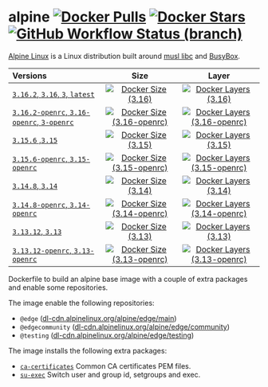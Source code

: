 # alpine [![Docker Pulls](https://badgen.net/docker/pulls/dockage/alpine?icon=docker&label=pulls)](https://hub.docker.com/r/dockage/alpine/) [![Docker Stars](https://badgen.net/docker/stars/dockage/alpine?icon=docker&label=stars)](https://hub.docker.com/r/dockage/alpine/) [![GitHub Workflow Status (branch)](https://img.shields.io/github/workflow/status/dockage/alpine/CI/master)](https://github.com/dockage/alpine/actions/workflows/ci.yaml)

[Alpine Linux](https://alpinelinux.org) is a Linux distribution built around [musl libc](https://www.musl-libc.org) and [BusyBox](https://www.busybox.net).

| Versions                                                                                          |                                                                    Size                                                                                     |                                                                                 Layer                                                                                 |
|:--------------------------------------------------------------------------------------------------|:-----------------------------------------------------------------------------------------------------------------------------------------------------------:|:---------------------------------------------------------------------------------------------------------------------------------------------------------------------:|
| [`3.16.2`, `3.16`, `3`, `latest`](https://github.com/dockage/alpine/blob/master/3.16/Dockerfile)  | [![Docker Size (3.16)](https://badgen.net/docker/size/dockage/alpine/3.16?icon=docker&label=size)](https://hub.docker.com/r/dockage/alpine)                 |           [![Docker Layers (3.16)](https://badgen.net/docker/layers/dockage/alpine/3.16?icon=docker&label=layers)](https://hub.docker.com/r/dockage/alpine)           |
| [`3.16.2-openrc`, `3.16-openrc`, `3-openrc`](https://github.com/dockage/alpine/blob/master/3.16/Dockerfile) |   [![Docker Size (3.16-openrc)](https://badgen.net/docker/size/dockage/alpine/3.16-openrc?icon=docker&label=size)](https://hub.docker.com/r/dockage/alpine) | [![Docker Layers (3.16-openrc)](https://badgen.net/docker/layers/dockage/alpine/3.16-openrc?icon=docker&label=layers)](https://hub.docker.com/r/dockage/alpine) |
| [`3.15.6` ,`3.15`](https://github.com/dockage/alpine/blob/master/3.15/Dockerfile)                 | [![Docker Size (3.15)](https://badgen.net/docker/size/dockage/alpine/3.15?icon=docker&label=size)](https://hub.docker.com/r/dockage/alpine)                 |        [![Docker Layers (3.15)](https://badgen.net/docker/layers/dockage/alpine/3.15?icon=docker&label=layers)](https://hub.docker.com/r/dockage/alpine)        |
| [`3.15.6-openrc`, `3.15-openrc`](https://github.com/dockage/alpine/blob/master/3.15/Dockerfile)   |   [![Docker Size (3.15-openrc)](https://badgen.net/docker/size/dockage/alpine/3.15-openrc?icon=docker&label=size)](https://hub.docker.com/r/dockage/alpine) | [![Docker Layers (3.15-openrc)](https://badgen.net/docker/layers/dockage/alpine/3.15-openrc?icon=docker&label=layers)](https://hub.docker.com/r/dockage/alpine) |
| [`3.14.8`, `3.14`](https://github.com/dockage/alpine/blob/master/3.14/Dockerfile)                 | [![Docker Size (3.14)](https://badgen.net/docker/size/dockage/alpine/3.14?icon=docker&label=size)](https://hub.docker.com/r/dockage/alpine)                 |        [![Docker Layers (3.14)](https://badgen.net/docker/layers/dockage/alpine/3.14?icon=docker&label=layers)](https://hub.docker.com/r/dockage/alpine)        |
| [`3.14.8-openrc`, `3.14-openrc`](https://github.com/dockage/alpine/blob/master/3.14/Dockerfile)   |   [![Docker Size (3.14-openrc)](https://badgen.net/docker/size/dockage/alpine/3.14-openrc?icon=docker&label=size)](https://hub.docker.com/r/dockage/alpine) | [![Docker Layers (3.14-openrc)](https://badgen.net/docker/layers/dockage/alpine/3.14-openrc?icon=docker&label=layers)](https://hub.docker.com/r/dockage/alpine) |
| [`3.13.12`, `3.13`](https://github.com/dockage/alpine/blob/master/3.13/Dockerfile)                | [![Docker Size (3.13)](https://badgen.net/docker/size/dockage/alpine/3.13?icon=docker&label=size)](https://hub.docker.com/r/dockage/alpine)                 |        [![Docker Layers (3.13)](https://badgen.net/docker/layers/dockage/alpine/3.13?icon=docker&label=layers)](https://hub.docker.com/r/dockage/alpine)        |
| [`3.13.12-openrc`, `3.13-openrc`](https://github.com/dockage/alpine/blob/master/3.13/Dockerfile)  |   [![Docker Size (3.13-openrc)](https://badgen.net/docker/size/dockage/alpine/3.13-openrc?icon=docker&label=size)](https://hub.docker.com/r/dockage/alpine) | [![Docker Layers (3.13-openrc)](https://badgen.net/docker/layers/dockage/alpine/3.13-openrc?icon=docker&label=layers)](https://hub.docker.com/r/dockage/alpine) |

Dockerfile to build an alpine base image with a couple of extra packages and enable some repositories.

The image enable the following repositories:

- `@edge` ([dl-cdn.alpinelinux.org/alpine/edge/main](http://dl-cdn.alpinelinux.org/alpine/edge/main))
- `@edgecommunity` ([dl-cdn.alpinelinux.org/alpine/edge/community](http://dl-cdn.alpinelinux.org/alpine/edge/community))
- `@testing` ([dl-cdn.alpinelinux.org/alpine/edge/testing](http://dl-cdn.alpinelinux.org/alpine/edge/testing))

The image installs the following extra packages:

- [`ca-certificates`](https://www.mozilla.org/en-US/about/governance/policies/security-group/certs/) Common CA certificates PEM files.
- [`su-exec`](https://github.com/ncopa/su-exec) Switch user and group id, setgroups and exec.
